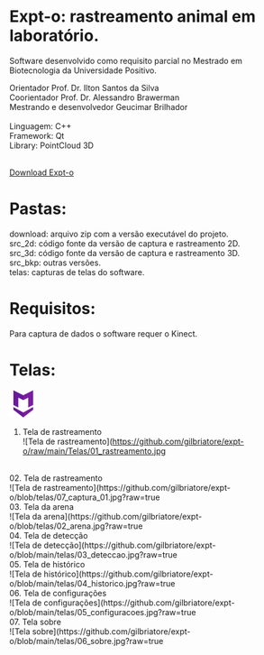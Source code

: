 # Expt-o: rastreamento animal em laboratório.

Software desenvolvido como requisito parcial no Mestrado em Biotecnologia da Universidade Positivo.

Orientador Prof. Dr. Ilton Santos da Silva<br>
Coorientador Prof. Dr. Alessandro Brawerman<br>
Mestrando e desenvolvedor Geucimar Brilhador<br>
<br>
Linguagem: C++<br>
Framework: Qt<br>
Library: PointCloud 3D<br>
<br>

[Download Expt-o](https://github.com/gilbriatore/expt-o/blob/main/download/Expt-o.zip)

# Pastas:
download: arquivo zip com a versão executável do projeto.<br>
src_2d: código fonte da versão de captura e rastreamento 2D.<br>
src_3d: código fonte da versão de captura e rastreamento 3D.<br>
src_bkp: outras versões.<br>
telas: capturas de telas do software.<br>

# Requisitos:
Para captura de dados o software requer o Kinect.

# Telas:

![alt text](https://github.com/adam-p/markdown-here/raw/master/src/common/images/icon48.png "Logo Title Text 1")

01. Tela de rastreamento<br>
![Tela de rastreamento](https://github.com/gilbriatore/expt-o/raw/main/Telas/01_rastreamento.jpg
<br>
02. Tela de rastreamento<br>
![Tela de rastreamento](https://github.com/gilbriatore/expt-o/blob/telas/07_captura_01.jpg?raw=true
<br>
03. Tela da arena<br>
![Tela da arena](https://github.com/gilbriatore/expt-o/blob/telas/02_arena.jpg?raw=true
<br>
04. Tela de detecção<br>
![Tela de detecção](https://github.com/gilbriatore/expt-o/blob/main/telas/03_deteccao.jpg?raw=true
<br>
05. Tela de histórico<br>
![Tela de histórico](https://github.com/gilbriatore/expt-o/blob/main/telas/04_historico.jpg?raw=true
<br>
06. Tela de configurações<br>
![Tela de configurações](https://github.com/gilbriatore/expt-o/blob/main/telas/05_configuracoes.jpg?raw=true
<br>
07. Tela sobre<br>
![Tela sobre](https://github.com/gilbriatore/expt-o/blob/main/telas/06_sobre.jpg?raw=true
